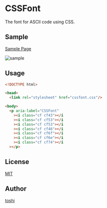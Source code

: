 ﻿CSSFont
=======

The font for ASCII code using CSS.



## Sample
[Sample Page](https://k08045kk.github.io/CSSFont/sample/)

![sample](https://user-images.githubusercontent.com/36192561/118573668-f90cce00-b7bd-11eb-94b7-83f3864729d0.png)



## Usage
```html
<!DOCTYPE html>

<head>
  <link rel="stylesheet" href="cssfont.css"/>

<body>
  <p aria-label="CSSFont"
    ><i class="cf cf43"></i
    ><i class="cf cf53"></i
    ><i class="cf cf53"></i
    ><i class="cf cf46"></i
    ><i class="cf cf6f"></i
    ><i class="cf cf6e"></i
    ><i class="cf cf74"></i
  ></p>
```



## License
[MIT](https://github.com/k08045kk/CSSFont/blob/master/LICENSE)



## Author
[toshi](https://github.com/k08045kk)


